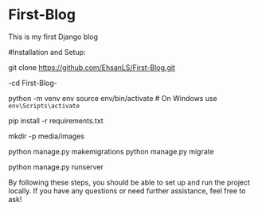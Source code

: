 # First-Blog
This is my first Django blog

#Installation and Setup:

  git clone https://github.com/EhsanLS/First-Blog.git

  -cd First-Blog-

  python -m venv env
  source env/bin/activate  # On Windows use `env\Scripts\activate`

  pip install -r requirements.txt

  mkdir -p media/images

  python manage.py makemigrations
  python manage.py migrate

  python manage.py runserver


By following these steps, you should be able to set up and run the project locally. If you have any questions or need further assistance, feel free to ask!
